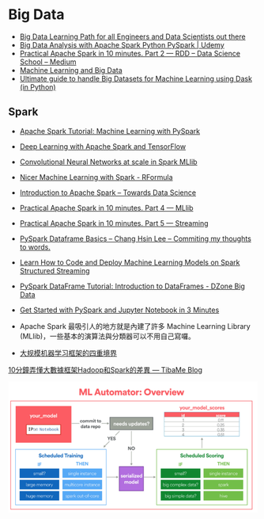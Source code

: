 # Big Data



* [Big Data Learning Path for all Engineers and Data Scientists out there](https://www.analyticsvidhya.com/blog/2017/03/big-data-learning-path-for-all-engineers-and-data-scientists-out-there/)
* [Big Data Analysis with Apache Spark Python PySpark \| Udemy](https://www.udemy.com/machine-learning-and-bigdata-analysis-with-apache-spark-python-pyspark/)
* [Practical Apache Spark in 10 minutes. Part 2 — RDD – Data Science School – Medium](https://medium.com/data-science-school/practical-apache-spark-in-10-minutes-part-2-rdd-8e34c7663d6d)
* [Machine Learning and Big Data](http://www.kareemalkaseer.com/books/ml)
* [Ultimate guide to handle Big Datasets for Machine Learning using Dask \(in Python\)](https://www.analyticsvidhya.com/blog/2018/08/dask-big-datasets-machine_learning-python/)





## Spark

* [Apache Spark Tutorial: Machine Learning with PySpark](https://www.datacamp.com/community/tutorials/apache-spark-tutorial-machine-learning)
* [Deep Learning with Apache Spark and TensorFlow](https://databricks.com/blog/2016/01/25/deep-learning-with-apache-spark-and-tensorflow.html)
* [Convolutional Neural Networks at scale in Spark MLlib](https://www.slideshare.net/Hadoop_Summit/convolutional-neural-networks-at-scale-in-spark-mllib)
* [Nicer Machine Learning with Spark - RFormula](http://zwmiller.com/projects/spark_ml_example_part2.html)
* [Introduction to Apache Spark – Towards Data Science](https://towardsdatascience.com/introduction-to-apache-spark-81457568e416)
* [Practical Apache Spark in 10 minutes. Part 4 — MLlib](https://medium.com/data-science-school/practical-apache-spark-in-10-minutes-part-4-mllib-fca02fecf5b8)
* [Practical Apache Spark in 10 minutes. Part 5 — Streaming](https://medium.com/data-science-school/practical-apache-spark-in-10-minutes-part-5-streaming-b3b42dbeae63)
* [PySpark Dataframe Basics – Chang Hsin Lee – Commiting my thoughts to words.](https://changhsinlee.com/pyspark-dataframe-basics/)
* [Learn How to Code and Deploy Machine Learning Models on Spark Structured Streaming](https://towardsdatascience.com/learn-how-to-code-and-deploy-machine-learning-models-on-structured-streaming-868b4081d242)
* [PySpark DataFrame Tutorial: Introduction to DataFrames - DZone Big Data](https://dzone.com/articles/pyspark-dataframe-tutorial-introduction-to-datafra)





* [Get Started with PySpark and Jupyter Notebook in 3 Minutes](https://blog.sicara.com/get-started-pyspark-jupyter-guide-tutorial-ae2fe84f594f)
* Apache Spark 最吸引人的地方就是內建了許多 Machine Learning Library \(MLlib\)，一些基本的演算法與分類器可以不用自己寫囉。
* [大规模机器学习框架的四重境界](https://zhuanlan.zhihu.com/p/29968773)

[10分鐘弄懂大數據框架Hadoop和Spark的差異 — TibaMe Blog](http://blog.tibame.com/?p=1752)



![](.gitbook/assets/image%20%288%29.png)

